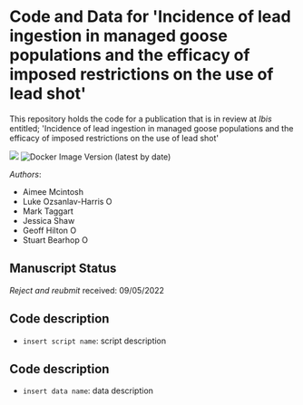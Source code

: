 # Code and Data for 'Incidence of lead ingestion in managed goose populations and the efficacy of imposed restrictions on the use of lead shot'
This repository holds the code for a publication that is in review at *Ibis* entitled; 'Incidence of lead ingestion in managed goose populations and the efficacy of imposed restrictions on the use of lead shot'

![](https://img.shields.io/github/directory-file-count/LukeOzsanlav/Ibis_2022_lead)
![Docker Image Version (latest by date)](https://img.shields.io/docker/v/LukeOzsanlav/Ibis_2022_Lead)

_Authors_:

- Aimee Mcintosh 
- Luke Ozsanlav-Harris <a itemprop="sameAs" content="https://orcid.org/0000-0003-3889-6722" href="https://orcid.org/0000-0003-3889-6722" target="orcid.widget" rel="me noopener noreferrer" style="vertical-align:top;"><img src="https://orcid.org/sites/default/files/images/orcid_16x16.png" alt="ORCID iD icon" style="width:1em;margin-right:.5em;"/></a>
- Mark Taggart
- Jessica Shaw
- Geoff Hilton <a itemprop="sameAs" content="https://orcid.org/0000-0001-9062-3030" href="https://orcid.org/0000-0001-9062-3030" target="orcid.widget" rel="me noopener noreferrer" style="vertical-align:top;"><img src="https://orcid.org/sites/default/files/images/orcid_16x16.png" alt="ORCID iD icon" style="width:1em;margin-right:.5em;"/></a>
- Stuart Bearhop <a itemprop="sameAs" content="https://orcid.org/0000-0002-5864-0129" href="https://orcid.org/0000-0002-5864-0129" target="orcid.widget" rel="me noopener noreferrer" style="vertical-align:top;"><img src="https://orcid.org/sites/default/files/images/orcid_16x16.png" alt="ORCID iD icon" style="width:1em;margin-right:.5em;"/></a>


## Manuscript Status
*Reject and reubmit* received: 09/05/2022


## Code description
- `insert script name`: script description

## Code description
- `insert data name`: data description
